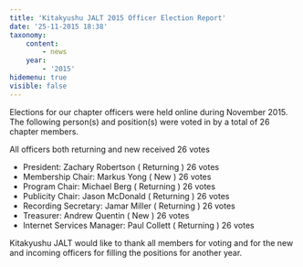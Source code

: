 ```yaml
---
title: 'Kitakyushu JALT 2015 Officer Election Report'
date: '25-11-2015 18:38'
taxonomy:
    content:
        - news
    year:
        - '2015'
hidemenu: true
visible: false
---
```


Elections for our chapter officers were held online during November 2015. The following person(s) and position(s) were voted in by a total of 26 chapter members.

All officers both returning and new received 26 votes 

* President: Zachary Robertson                 ( Returning )      26 votes 
* Membership Chair: Markus Yong            ( New )              26 votes 
* Program Chair: Michael Berg                  ( Returning )      26 votes 
* Publicity Chair: Jason McDonald             ( Returning )      26 votes 
* Recording Secretary: Jamar Miller           ( Returning )      26 votes 
* Treasurer: Andrew Quentin                     ( New )               26 votes 
* Internet Services Manager: Paul Collett ( Returning )       26 votes 

Kitakyushu JALT would like to thank all members for voting and for the new and incoming officers for filling the positions for another year.